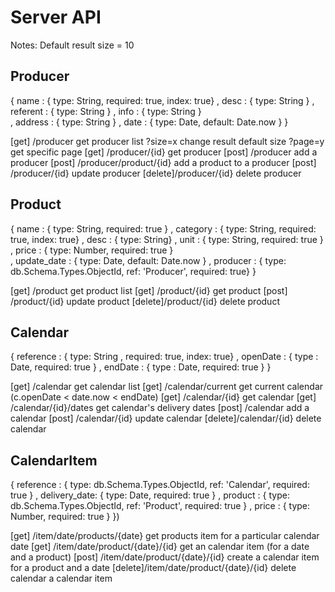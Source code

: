 Server API
====

Notes:
Default result size = 10

Producer
----


{
    name       :  { type: String, required: true, index: true}
  , desc       :  { type: String }
  , referent   :  { type: String }
  , info       :  { type: String }    
  , address    :  { type: String }
  , date       :  { type: Date, default: Date.now }
}

[get]   /producer       get producer list
?size=x                 change result default size
?page=y                 get specific page
[get]   /producer/{id}  get producer
[post]  /producer       add a producer
[post]  /producer/product/{id}  add a product to a producer
[post]  /producer/{id}  update producer
[delete]/producer/{id}  delete producer



Product
---

{
    name        :  { type: String, required: true }
  , category    :  { type: String, required: true, index: true}
  , desc        :  { type: String}
  , unit        :  { type: String, required: true }
  , price       :  { type: Number, required: true }    
  , update_date :  { type: Date, default: Date.now }
  , producer    :  { type: db.Schema.Types.ObjectId, ref: 'Producer', required: true}
}


[get]   /product       get product list
[get]   /product/{id}  get product
[post]  /product/{id}  update product
[delete]/product/{id}  delete product


Calendar
----

{
    reference      : { type: String , required: true, index: true}
    , openDate     : { type : Date, required: true }
    , endDate      : { type : Date, required: true }
}


[get]   /calendar               get calendar list
[get]   /calendar/current       get current calendar (c.openDate < date.now < endDate)
[get]   /calendar/{id}          get calendar
[get]   /calendar/{id}/dates    get calendar's delivery dates
[post]  /calendar               add a calendar
[post]  /calendar/{id}          update calendar
[delete]/calendar/{id}          delete calendar



CalendarItem
---

{
    reference    :  { type: db.Schema.Types.ObjectId, ref: 'Calendar', required: true }
  , delivery_date:  { type: Date, required: true }
  , product      :  { type: db.Schema.Types.ObjectId, ref: 'Product', required: true }
  , price        :  { type: Number, required: true }
})


[get]   /item/date/products/{date}         get products item for a particular calendar date
[get]   /item/date/product/{date}/{id}     get an calendar item (for a date and a product)
[post]  /item/date/product/{date}/{id}     create a calendar item for a product and a date
[delete]/item/date/product/{date}/{id}     delete calendar a calendar item 
